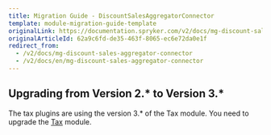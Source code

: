 ```yaml
---
title: Migration Guide - DiscountSalesAggregatorConnector
template: module-migration-guide-template
originalLink: https://documentation.spryker.com/v2/docs/mg-discount-sales-aggregator-connector
originalArticleId: 62a9c6fd-de35-463f-8065-ec6e72da0e1f
redirect_from:
  - /v2/docs/mg-discount-sales-aggregator-connector
  - /v2/docs/en/mg-discount-sales-aggregator-connector
---
```


## Upgrading from Version 2.* to Version 3.*
The tax plugins are using the version 3.* of the Tax module. You need to upgrade the [Tax](/docs/scos/dev/module-migration-guides/{{page.version}}/migration-guide-tax.html) module.
